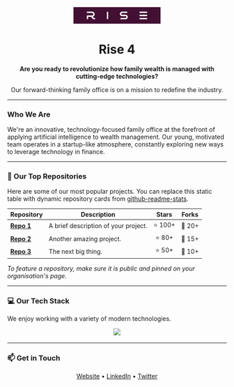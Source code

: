 <div align="center">
  <img src="https://raw.githubusercontent.com/Rise-4/.github/main/Rise%20Logo-Final_Logo%20on%20color.png" alt="Rise 4 Logo" width="200"/>
  <h1>Rise 4</h1>
</div>

<div align="center">
  <p><b>Are you ready to revolutionize how family wealth is managed with cutting-edge technologies?</b></p>
  <p>Our forward-thinking family office is on a mission to redefine the industry.</p>
</div>

---

### **Who We Are**

We're an innovative, technology-focused family office at the forefront of applying artificial intelligence to wealth management. Our young, motivated team operates in a startup-like atmosphere, constantly exploring new ways to leverage technology in finance.

---

### **🚀 Our Top Repositories**

Here are some of our most popular projects. You can replace this static table with dynamic repository cards from [github-readme-stats](https://github.com/anuraghazra/github-readme-stats).

| Repository | Description | Stars | Forks |
|---|---|:---:|:---:|
| [**Repo 1**](https://github.com/Rise-4/Repo-1) | A brief description of your project. | ⭐ 100+ | 🍴 20+ |
| [**Repo 2**](https://github.com/Rise-4/Repo-2) | Another amazing project. | ⭐ 80+ | 🍴 15+ |
| [**Repo 3**](https://github.com/Rise-4/Repo-3) | The next big thing. | ⭐ 50+ | 🍴 10+ |

*To feature a repository, make sure it is public and pinned on your organisation's page.*

---

### **💻 Our Tech Stack**

We enjoy working with a variety of modern technologies.

<p align="center">
  <a href="https://skillicons.dev">
    <img src="https://skillicons.dev/icons?i=js,ts,python,react,nextjs,nodejs,fastapi,docker,gcp,postgres" />
  </a>
</p>

---

### **📫 Get in Touch**

<p align="center">
  <a href="[YOUR_WEBSITE_URL]">Website</a> •
  <a href="[YOUR_LINKEDIN_URL]">LinkedIn</a> •
  <a href="[YOUR_TWITTER_URL]">Twitter</a>
</p> 